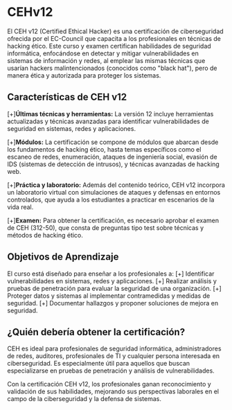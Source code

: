 # CEHv12

El CEH v12 (Certified Ethical Hacker) es una certificación de ciberseguridad ofrecida por el EC-Council que capacita a los profesionales en técnicas de hacking ético. Este curso y examen certifican habilidades de seguridad informática, enfocándose en detectar y mitigar vulnerabilidades en sistemas de información y redes, al emplear las mismas técnicas que usarían hackers malintencionados (conocidos como "black hat"), pero de manera ética y autorizada para proteger los sistemas.

## Características de CEH v12

[+]**Últimas técnicas y herramientas:** La versión 12 incluye herramientas actualizadas y técnicas avanzadas para identificar vulnerabilidades de seguridad en sistemas, redes y aplicaciones.

[+]**Módulos:** La certificación se compone de módulos que abarcan desde los fundamentos de hacking ético, hasta temas específicos como el escaneo de redes, enumeración, ataques de ingeniería social, evasión de IDS (sistemas de detección de intrusos), y técnicas avanzadas de hacking web.

[+]**Práctica y laboratorio:** Además del contenido teórico, CEH v12 incorpora un laboratorio virtual con simulaciones de ataques y defensas en entornos controlados, que ayuda a los estudiantes a practicar en escenarios de la vida real.

[+]**Examen:** Para obtener la certificación, es necesario aprobar el examen de CEH (312-50), que consta de preguntas tipo test sobre técnicas y métodos de hacking ético.

## Objetivos de Aprendizaje

El curso está diseñado para enseñar a los profesionales a:
[+] Identificar vulnerabilidades en sistemas, redes y aplicaciones.
[+] Realizar análisis y pruebas de penetración para evaluar la seguridad de una organización.
[+] Proteger datos y sistemas al implementar contramedidas y medidas de seguridad.
[+] Documentar hallazgos y proponer soluciones de mejora en seguridad.

## ¿Quién debería obtener la certificación?

CEH es ideal para profesionales de seguridad informática, administradores de redes, auditores, profesionales de TI y cualquier persona interesada en ciberseguridad. Es especialmente útil para aquellos que buscan especializarse en pruebas de penetración y análisis de vulnerabilidades.

Con la certificación CEH v12, los profesionales ganan reconocimiento y validación de sus habilidades, mejorando sus perspectivas laborales en el campo de la ciberseguridad y la defensa de sistemas.
